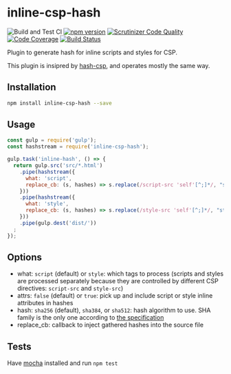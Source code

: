 # inline-csp-hash

![Build and Test CI](https://github.com/sjinks/inline-csp-hash/workflows/Build%20and%20Test%20CI/badge.svg)
[![npm version](https://img.shields.io/npm/v/inline-csp-hash.svg)](https://www.npmjs.com/package/inline-csp-hash)
[![Scrutinizer Code Quality](https://scrutinizer-ci.com/g/sjinks/inline-csp-hash/badges/quality-score.png?b=master)](https://scrutinizer-ci.com/g/sjinks/inline-csp-hash/?branch=master)
[![Code Coverage](https://scrutinizer-ci.com/g/sjinks/inline-csp-hash/badges/coverage.png?b=master)](https://scrutinizer-ci.com/g/sjinks/inline-csp-hash/?branch=master)
[![Build Status](https://scrutinizer-ci.com/g/sjinks/inline-csp-hash/badges/build.png?b=master)](https://scrutinizer-ci.com/g/sjinks/inline-csp-hash/build-status/master)

Plugin to generate hash for inline scripts and styles for CSP.

This plugin is insipred by [hash-csp](https://github.com/chrahunt/hash-csp), and operates mostly the same way.

## Installation

```bash
npm install inline-csp-hash --save
```

## Usage

```javascript
const gulp = require('gulp');
const hashstream = require('inline-csp-hash');

gulp.task('inline-hash', () => {
  return gulp.src('src/*.html')
    .pipe(hashstream({
      what: 'script',
      replace_cb: (s, hashes) => s.replace(/script-src 'self'[^;]*/, "script-src 'self' " + hashes.join(" "))
    }))
    .pipe(hashstream({
      what: 'style',
      replace_cb: (s, hashes) => s.replace(/style-src 'self'[^;]*/, "style-src 'self' " + hashes.join(" "))
    }))
    .pipe(gulp.dest('dist/'))
  ;
});
```

## Options

* what: `script` (default) or `style`: which tags to process (scripts and styles are processed separately because they are controlled by different CSP directives: `script-src` and `style-src`)
* attrs: `false` (default) or `true`: pick up and include script or style inline attributes in hashes
* hash: `sha256` (default), `sha384`, or `sha512`: hash algorithm to use. SHA family is the only one according to [the specification](https://w3c.github.io/webappsec-csp/2/#source-list-valid-hashes)
* replace_cb: callback to inject gathered hashes into the source file

## Tests

Have [mocha](https://mochajs.org/) installed and run `npm test`
